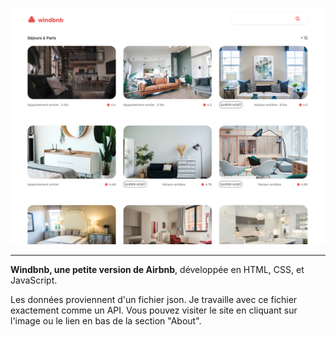 <a href = "https://yousoumar.github.io/js-windbnb"><img src = "images/screenshot.png"></img></a>

---

**Windbnb, une petite version de Airbnb**, développée en HTML, CSS, et JavaScript.

Les données proviennent d'un fichier json. Je travaille avec ce fichier exactement comme un API. Vous pouvez visiter le site en cliquant sur l'image ou le lien en bas de la section "About".


  

